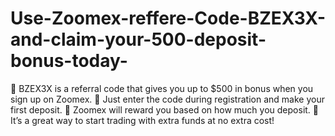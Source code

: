 # Use-Zoomex-reffere-Code-BZEX3X-and-claim-your-500-deposit-bonus-today-
🔹 BZEX3X is a referral code that gives you up to $500 in bonus when you sign up on Zoomex. 🔹 Just enter the code during registration and make your first deposit. 🔹 Zoomex will reward you based on how much you deposit. 🔹 It’s a great way to start trading with extra funds at no extra cost!
